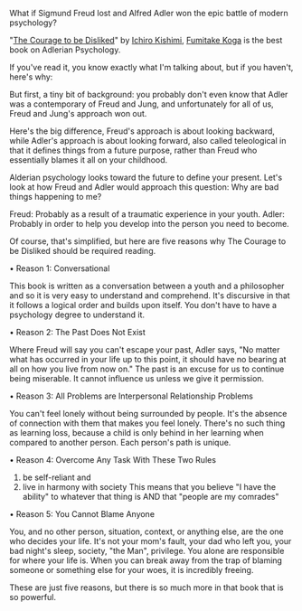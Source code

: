 What if Sigmund Freud lost and Alfred Adler won the epic battle of modern psychology? 

"[The Courage to be Disliked](https://www.goodreads.com/en/book/show/43306206)" by [Ichiro Kishimi](https://www.goodreads.com/author/show/14541046.Ichiro_Kishimi), [Fumitake Koga](https://www.goodreads.com/author/show/14541047.Fumitake_Koga) is the best book on Adlerian Psychology. 

If you've read it, you know exactly what I'm talking about, but if you haven't, here's why: 

But first, a tiny bit of background: you probably don't even know that Adler was a contemporary of Freud and Jung, and unfortunately for all of us, Freud and Jung's approach won out. 

Here's the big difference, Freud's approach is about looking backward, while Adler's approach is about looking forward, also called teleological in that it defines things from a future purpose, rather than Freud who essentially blames it all on your childhood. 

Alderian psychology looks toward the future to define your present. Let's look at how Freud and Adler would approach this question: Why are bad things happening to me? 

Freud: Probably as a result of a traumatic experience in your youth. 
Adler: Probably in order to help you develop into the person you need to become. 

Of course, that's simplified, but here are five reasons why The Courage to be Disliked should be required reading. 

• Reason 1: Conversational

This book is written as a conversation between a youth and a philosopher and so it is very easy to understand and comprehend. It's discursive in that it follows a logical order and builds upon itself. You don't have to have a psychology degree to understand it. 

• Reason 2: The Past Does Not Exist

Where Freud will say you can't escape your past, Adler says, "No matter what has occurred in your life up to this point, it should have no bearing at all on how you live from now on." The past is an excuse for us to continue being miserable. It cannot influence us unless we give it permission. 

• Reason 3: All Problems are Interpersonal Relationship Problems

You can't feel lonely without being surrounded by people. It's the absence of connection with them that makes you feel lonely. There's no such thing as learning loss, because a child is only behind in her learning when compared to another person. Each person's path is unique. 

• Reason 4: Overcome Any Task With These Two Rules

1. be self-reliant and 
2. live in harmony with society
This means that you believe "I have the ability" to whatever that thing is AND that "people are my comrades" 

• Reason 5: You Cannot Blame Anyone

You, and no other person, situation, context, or anything else, are the one who decides your life. It's not your mom's fault, your dad who left you, your bad night's sleep, society, "the Man", privilege. You alone are responsible for where your life is. When you can break away from the trap of blaming someone or something else for your woes, it is incredibly freeing. 

These are just five reasons, but there is so much more in that book that is so powerful. 